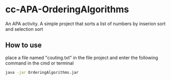 # cc-APA-OrderingAlgorithms
An APA activity.
A simple project that sorts a list of numbers by inserion sort and selection sort

## How to use
place a file named "couting.txt" in the file project and enter the following command in the cmd or terminal
```sh
java -jar OrderingAlgorithms.jar
```
